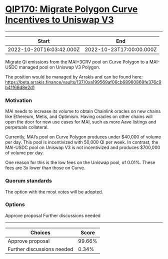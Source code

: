 
# [QIP170: Migrate Polygon Curve Incentives to Uniswap V3](https://snapshot.org/#/qidao.eth/proposal/0x8f6c4b82704e9166fed432ceed979d0e3255f5a3b1373ef0ba6a381204b38e73)

---
| Start | End |
| --- | --- |
| 2022-10-20T16:03:42.000Z | 2022-10-23T17:00:00.000Z |


Migrate Qi emissions from the MAI+3CRV pool on Curve Polygon to a MAI-USDC managed pool on Uniswap V3 Polygon.

The position would be managed by Arrakis and can be found here: https://beta.arrakis.finance/vaults/137/0xa199569af06cb68960869fe376c9b41f68d8e2d1

### Motivation

MAI needs to increase its volume to obtain Chainlink oracles on new chains like Ethereum, Metis, and Optimism. Having oracles on other chains will open the door for new use cases for MAI, such as more Aave listings and perpetuals collateral.

Currently, MAI’s pool on Curve Polygon produces under $40,000 of volume per day. This pool is incentivized with 50,000 QI per week. In contrast, the MAI-USDC pool on Uniswap V3 is not incentivized and produces $700,000 of volume per day.

One reason for this is the low fees on the Uniswap pool, of 0.01%. These fees are 3x lower than those on Curve. 

### Quorum standards

The option with the most votes will be adopted.

### Options

Approve proposal
Further discussions needed

---
| Choices | Score |
| --- | --- |
| Approve proposal | 99.66% |
| Further discussions needed | 0.34% |

